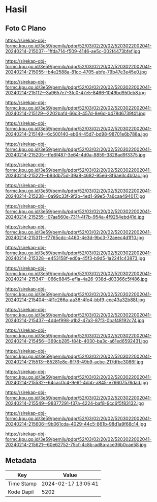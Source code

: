 # Hasil

## Foto C Plano

https://sirekap-obj-formc.kpu.go.id/3e59/pemilu/pdpr/52/03/02/20/02/5203022002041-20240214-215037--1ffda714-f509-4146-ae5c-002f4473bfef.jpg

https://sirekap-obj-formc.kpu.go.id/3e59/pemilu/pdpr/52/03/02/20/02/5203022002041-20240214-215055--b4e2588a-81cc-4705-abfe-79b47e3e45e0.jpg

https://sirekap-obj-formc.kpu.go.id/3e59/pemilu/pdpr/52/03/02/20/02/5203022002041-20240214-215112--3a9657e7-3fc0-47e5-8466-1049bd950eb8.jpg

https://sirekap-obj-formc.kpu.go.id/3e59/pemilu/pdpr/52/03/02/20/02/5203022002041-20240214-215129--2202bafd-66c3-457d-8e6d-b478d6739f41.jpg

https://sirekap-obj-formc.kpu.go.id/3e59/pemilu/pdpr/52/03/02/20/02/5203022002041-20240214-215149--6c500140-eb64-45d7-bd98-98701e6b788a.jpg

https://sirekap-obj-formc.kpu.go.id/3e59/pemilu/pdpr/52/03/02/20/02/5203022002041-20240214-215205--ffe6f487-3e64-4d0a-8859-3828ad9f3375.jpg

https://sirekap-obj-formc.kpu.go.id/3e59/pemilu/pdpr/52/03/02/20/02/5203022002041-20240214-215221--b93db75d-39a8-4682-95e6-8f6ae3c4b0ac.jpg

https://sirekap-obj-formc.kpu.go.id/3e59/pemilu/pdpr/52/03/02/20/02/5203022002041-20240214-215238--0a99c33f-9f2b-4ed1-99e5-7a6caa494017.jpg

https://sirekap-obj-formc.kpu.go.id/3e59/pemilu/pdpr/52/03/02/20/02/5203022002041-20240214-215255--07aa560e-731f-4f7b-954a-4f9254ebd41d.jpg

https://sirekap-obj-formc.kpu.go.id/3e59/pemilu/pdpr/52/03/02/20/02/5203022002041-20240214-215311--f7765cdc-4460-4e3d-9bc3-72aeec4d1f10.jpg

https://sirekap-obj-formc.kpu.go.id/3e59/pemilu/pdpr/52/03/02/20/02/5203022002041-20240214-215328--e453158f-ed0a-45f3-b9d5-1a2241c43873.jpg

https://sirekap-obj-formc.kpu.go.id/3e59/pemilu/pdpr/52/03/02/20/02/5203022002041-20240214-215347--066c8845-ef1a-4a26-938d-d03366c5f486.jpg

https://sirekap-obj-formc.kpu.go.id/3e59/pemilu/pdpr/52/03/02/20/02/5203022002041-20240214-215404--4f1c266a-aa36-4fe4-bbf9-cec43a32b88f.jpg

https://sirekap-obj-formc.kpu.go.id/3e59/pemilu/pdpr/52/03/02/20/02/5203022002041-20240214-215437--4d4ef998-a1b2-47a3-87f3-0baf48192c74.jpg

https://sirekap-obj-formc.kpu.go.id/3e59/pemilu/pdpr/52/03/02/20/02/5203022002041-20240214-215456--369cb285-f84b-4030-ba3c-a61ed6592431.jpg

https://sirekap-obj-formc.kpu.go.id/3e59/pemilu/pdpr/52/03/02/20/02/5203022002041-20240214-215513--85281e8e-6f76-49b9-acbe-217dfbc3086f.jpg

https://sirekap-obj-formc.kpu.go.id/3e59/pemilu/pdpr/52/03/02/20/02/5203022002041-20240214-215532--64cac0c4-9e6f-4dab-a845-e76607576dad.jpg

https://sirekap-obj-formc.kpu.go.id/3e59/pemilu/pdpr/52/03/02/20/02/5203022002041-20240214-215549--98377291-f37a-4224-baf8-9cc6f5f83132.jpg

https://sirekap-obj-formc.kpu.go.id/3e59/pemilu/pdpr/52/03/02/20/02/5203022002041-20240214-215606--9b061cda-4029-44c5-861b-98d1a9f68c14.jpg

https://sirekap-obj-formc.kpu.go.id/3e59/pemilu/pdpr/52/03/02/20/02/5203022002041-20240214-215621--60e62752-75cf-4c8b-ad8a-ace36b0cae58.jpg


## Metadata

| Key        | Value               |
| ---------- | ------------------- |
| Time Stamp | 2024-02-17 13:05:41 |
| Kode Dapil | 5202                |



